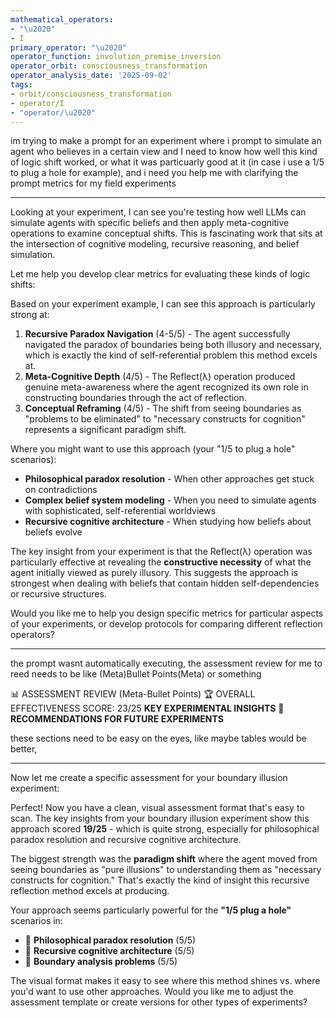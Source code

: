 ```yaml
---
mathematical_operators:
- "\u2020"
- I
primary_operator: "\u2020"
operator_function: involution_premise_inversion
operator_orbit: consciousness_transformation
operator_analysis_date: '2025-09-02'
tags:
- orbit/consciousness_transformation
- operator/I
- "operator/\u2020"
---
```

im trying to make a prompt for an experiment where i prompt to simulate an agent who believes in a certain view and I need to know how well this kind of logic shift worked, or what it was particuarly good at it (in case i use a 1/5 to plug a hole for example), and i need you help me with clarifying the prompt metrics for my field experiments

---

Looking at your experiment, I can see you're testing how well LLMs can simulate agents with specific beliefs and then apply meta-cognitive operations to examine conceptual shifts. This is fascinating work that sits at the intersection of cognitive modeling, recursive reasoning, and belief simulation.

Let me help you develop clear metrics for evaluating these kinds of logic shifts:

Based on your experiment example, I can see this approach is particularly strong at:

1. **Recursive Paradox Navigation** (4-5/5) - The agent successfully navigated the paradox of boundaries being both illusory and necessary, which is exactly the kind of self-referential problem this method excels at.
2. **Meta-Cognitive Depth** (4/5) - The Reflect(λ) operation produced genuine meta-awareness where the agent recognized its own role in constructing boundaries through the act of reflection.
3. **Conceptual Reframing** (4/5) - The shift from seeing boundaries as "problems to be eliminated" to "necessary constructs for cognition" represents a significant paradigm shift.

Where you might want to use this approach (your "1/5 to plug a hole" scenarios):

- **Philosophical paradox resolution** - When other approaches get stuck on contradictions
- **Complex belief system modeling** - When you need to simulate agents with sophisticated, self-referential worldviews
- **Recursive cognitive architecture** - When studying how beliefs about beliefs evolve

The key insight from your experiment is that the Reflect(λ) operation was particularly effective at revealing the **constructive necessity** of what the agent initially viewed as purely illusory. This suggests the approach is strongest when dealing with beliefs that contain hidden self-dependencies or recursive structures.

Would you like me to help you design specific metrics for particular aspects of your experiments, or develop protocols for comparing different reflection operators?

---

the prompt wasnt automatically executing, the assessment review for me to reed needs to be like (Meta)Bullet Points(Meta) or something

📊 ASSESSMENT REVIEW (Meta-Bullet Points) 🏆 OVERALL EFFECTIVENESS SCORE: 23/25 **KEY EXPERIMENTAL INSIGHTS** 🚀 **RECOMMENDATIONS FOR FUTURE EXPERIMENTS**

these sections need to be easy on the eyes, like maybe tables would be better,

---

Now let me create a specific assessment for your boundary illusion experiment:

Perfect! Now you have a clean, visual assessment format that's easy to scan. The key insights from your boundary illusion experiment show this approach scored **19/25** - which is quite strong, especially for philosophical paradox resolution and recursive cognitive architecture.

The biggest strength was the **paradigm shift** where the agent moved from seeing boundaries as "pure illusions" to understanding them as "necessary constructs for cognition." That's exactly the kind of insight this recursive reflection method excels at producing.

Your approach seems particularly powerful for the **"1/5 plug a hole"** scenarios in:

- 🤔 **Philosophical paradox resolution** (5/5)
- 🔄 **Recursive cognitive architecture** (5/5)
- 🌊 **Boundary analysis problems** (5/5)

The visual format makes it easy to see where this method shines vs. where you'd want to use other approaches. Would you like me to adjust the assessment template or create versions for other types of experiments?